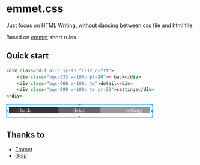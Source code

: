 # emmet.css

Just focus on HTML Writing, without dancing between css file and html file.

Based on [emmet](https://docs.emmet.io/cheat-sheet/) short rules.

## Quick start

```html
<div class="d-f ai-c jc-sb fz-12 c-fff">
    <div class="bgc-333 w-100p pl-20">< back</div>
    <div class="bgc-666 w-100p tc">detail</div>
    <div class="bgc-999 w-100p tr pr-20">settings</div>
</div>
```

![flex](https://github.com/rovast/emmet.css/raw/master/example/flex.png)

## Thanks to

- [Emmet](https://docs.emmet.io/cheat-sheet/)
- [Gulp](https://gulpjs.com/)
